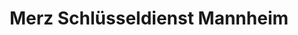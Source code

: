 ---
title: "Merz Schlüsseldienst Mannheim"
url: /mannheim/merz-schluesseldienst-mannheim/
shop: Schlüsseldienst
---